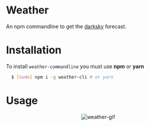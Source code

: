 # Weather
An npm commandline to get the [darksky](https://darksky.net) forecast.


# Installation
To install `weather-commandline` you must use **npm** or **yarn**

```bash
  $ [sudo] npm i -g weather-cli # or yarn
```

# Usage
<p align="center">
  <img src="https://cloud.githubusercontent.com/assets/16429579/23818987/045901de-0601-11e7-9105-d4db235b282f.gif" alt="weather-gif" />
</p>
